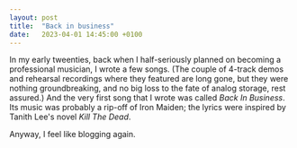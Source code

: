 ```yaml
---
layout: post
title:  "Back in business"
date:   2023-04-01 14:45:00 +0100
---
```

In my early tweenties, back when I half-seriously planned on becoming a professional musician, I wrote a 
few songs. (The couple of 4-track demos and rehearsal recordings where they featured  are long gone, but they were nothing 
groundbreaking, and no big loss to the fate of analog storage, rest assured.) And the very first song that I wrote was 
called _Back In Business_. Its music was probably a rip-off of Iron Maiden; the lyrics were inspired by Tanith Lee's 
novel _Kill The Dead_.

Anyway, I feel like blogging again.
